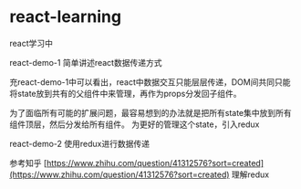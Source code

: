 # react-learning
react学习中

react-demo-1 简单讲述react数据传递方式

充react-demo-1中可以看出，react中数据交互只能层层传递，DOM间共同只能将state放到共有的父组件中来管理，再作为props分发回子组件。

为了面临所有可能的扩展问题，最容易想到的办法就是把所有state集中放到所有组件顶层，然后分发给所有组件。 为更好的管理这个state，引入redux

react-demo-2 使用redux进行数据传递

参考知乎 [https://www.zhihu.com/question/41312576?sort=created](https://www.zhihu.com/question/41312576?sort=created) 理解redux
